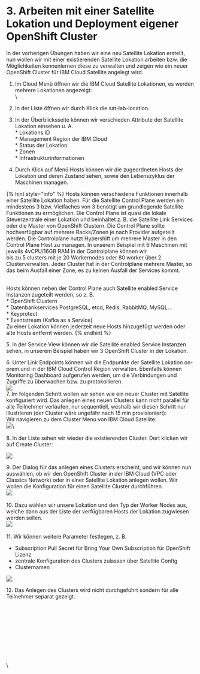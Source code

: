 # 3. Arbeiten mit einer Satellite Lokation und Deployment eigener OpenShift Cluster



In der vorherigen Übungen haben wir eine neu Satellite Lokation erstellt, nun wollen wir mit einer existierenden Satellite Lokation arbeiten bzw. die Möglichkeiten kennenlernen diese zu verwalten und zeigen wie ein neuer OpenShift Cluster für IBM Cloud Satellite angelegt wird.

1. Im Cloud Menü öffnen wir die IBM Cloud Satellite Lokationen, es werden mehrere Lokationen angezeigt:\
   <img src=".gitbook/assets/image (50).png" alt="" data-size="original">\

2. In der Liste öffnen wir durch Klick die sat-lab-location.\
   <img src=".gitbook/assets/image (45).png" alt="" data-size="original">
3. In der Überblicksseite können wir verschieden Attribute der Satellite Lokation einsehen u. A.\
   \* Lokations ID\
   \* Management Region der IBM Cloud\
   \* Status der Lokation\
   \* Zonen\
   \* Infrastrukturinformationen\
   <img src=".gitbook/assets/image (44).png" alt="" data-size="original">
4. Durch Klick auf Menü Hosts können wir die zugeordneten Hosts der Lokation und deren Zustand sehen, sowie den Lebenszyklus der Maschinen managen.\
   <img src=".gitbook/assets/image (48).png" alt="" data-size="original">\
   <img src=".gitbook/assets/image (41).png" alt="" data-size="original">

{% hint style="info" %}
Hosts können verschiedene Funktionen innerhalb einer Satellite Lokation haben. Für die Satellite Control Plane werden ein mindestens 3 bzw. Vielfaches von 3 benötigt um grundlegende Satellite Funktionen zu ermöglichen. Die Control Plane ist quasi die lokale Steuerzentrale einer Lokation und beinhaltet z. B. die Satellite Link Services oder die Master von OpenShift Clustern. Die Control Plane sollte hochverfügbar auf mehrere Racks/Zonen je nach Provider aufgeteilt werden. Die Controlplane nutzt Hypershift um mehrere Master in den Control Plane Host zu managen. In unserem Beispiel mit 6 Maschinen mit jeweils 4vCPU/16GB RAM in der Controlplane können wir\
bis zu 5 clusters mit je 20 Workernodes oder 80 worker über 2 Clusterverwalten. Jeder Cluster hat in der Controlplane mehrere Master, so das beim Ausfall einer Zone, es zu keinen Ausfall der Services kommt. &#x20;

\
Hosts können neben der Control Plane auch Satellite enabled Service Instanzen zugeteilt werden, so z. B.\
\* OpenShift Clustern\
\* Datenbankservices PostgreSQL, etcd, Redis, RabbitMQ, MySQL...\
\* Keyprotect\
\* Eventstream (Kafka as a Service)\
Zu einer Lokation können jederzeit neue Hosts hinzugefügt werden oder alte Hosts entfernt werden.
{% endhint %}

5\. In der Service View können wir die Satellite enabled Service Instanzen sehen, in unserem Beispiel haben wir 3 OpenShift Cluster in der Lokation.\
<img src=".gitbook/assets/image (49).png" alt="" data-size="original">

6\. Unter Link Endpoints können wir die Endpunkte der Satellite Lokation on-prem und in der IBM Cloud Control Region verwalten. Ebenfalls können Monitoring Dashboard aufgerufen werden, um die Verbindungen und Zugriffe zu überwachen bzw. zu protokollieren.\
![](<.gitbook/assets/image (47).png>)\
7\. Im folgenden Schritt wollen wir sehen wie ein neuer Cluster mit Satellite konfiguriert wird. Das anlegen eines neuen Clusters kann nicht parallel für alle Teilnehmer verlaufen, nur sequentiell, weshalb wir diesen Schritt nur illustrieren (der Cluster wäre ungefähr nach 15 min provisioniert):\
Wir navigieren zu dem Cluster Menu von IBM Cloud Satellite:\
![](<.gitbook/assets/image (42).png>)\


8\. In der Liste sehen wir wieder die existierenden Cluster. Dort klicken wir auf Create Cluster:

![](<.gitbook/assets/image (37).png>)

9\. Der Dialog für das anlegen eines Clusters erscheint, und wir können nun auswählen, ob wir den OpenShift Cluster in der IBM Cloud (VPC oder Classics Network) oder in einer Satellite Lokation anlegen wollen. Wir wollen die Konfiguration für einen Satellite Cluster durchführen.\
![](<.gitbook/assets/image (38).png>)\
\
10\. Dazu wählen wir unsere Lokation und den Typ der Worker Nodes aus, welche dann aus der Liste der verfügbaren Hosts der Lokation zugwiesen werden sollen.\
![](<.gitbook/assets/image (36).png>)\
\
11\. Wir können weitere Parameter festlegen, z. B.

* Subscription Pull Secret für Bring Your Own Subscription für OpenShift Lizenz
* zentrale Konfiguration des Clusters zulassen über Satellite Config
* Clusternamen

![](<.gitbook/assets/image (39).png>)

12\. Das Anlegen des Clusters wird nicht durchgeführt sondern für alle Teilnehmer separat gezeigt.











&#x20;\
\
\
\
\
\
\
\
\
\
